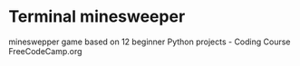 # Terminal minesweeper
mineswepper game based on 12 beginner Python projects - Coding Course FreeCodeCamp.org
